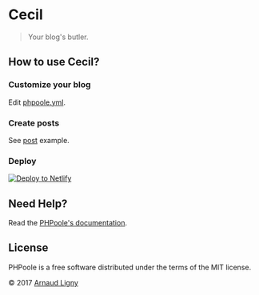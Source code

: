 # Cecil

> Your blog's butler.

## How to use Cecil?

### Customize your blog

Edit [phpoole.yml](phpoole.yml).

### Create posts

See [post](content/blog/post-1.md) example.

### Deploy

[![Deploy to Netlify](https://www.netlify.com/img/deploy/button.svg)](https://app.netlify.com/start/deploy?repository=https://github.com/PHPoole/Cecil)

## Need Help?

Read the [PHPoole's documentation](http://phpoole.org/documentation/).


## License

PHPoole is a free software distributed under the terms of the MIT license.

© 2017 [Arnaud Ligny](https://arnaudligny.fr)
